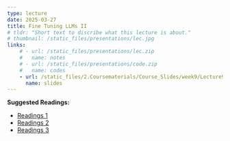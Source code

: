 ```yaml
---
type: lecture
date: 2025-03-27
title: Fine Tuning LLMs II
# tldr: "Short text to discribe what this lecture is about."
# thumbnail: /static_files/presentations/lec.jpg
links: 
    # - url: /static_files/presentations/lec.zip
    #   name: notes
    # - url: /static_files/presentations/code.zip
    #   name: codes
    - url: /static_files/2.Coursematerials/Course_Slides/week9/Lecture9_Zhanzhan.pptx
      name: slides
---
```

**Suggested Readings:**
- [Readings 1](/static_files/2.Coursematerials/Reading_Materials/03.27-BaiJia-_A_Large-Scale_Role-Playing_Agent_Corpus_of_Chinese_Historical_Characters.pdf)
- [Readings 2](/static_files/2.Coursematerials/Reading_Materials/03.27-Large_language_models_empowered_agent-based_modeling_and_simulation_a_survey_and_perspectives.pdf)
- [Readings 3](/static_files/2.Coursematerials/Reading_Materials/03.27-The_consequences_of_AI_training_on_human_decision-making.pdf)
